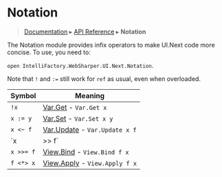 # Notation
> [Documentation](../README.md) ▸ [API Reference](API.md) ▸ **Notation**

The Notation module provides infix operators to make UI.Next code more concise.
To use, you need to:

`open IntelliFactory.WebSharper.UI.Next.Notation`.

Note that `!` and `:=` still work for `ref` as usual, even when overloaded.

Symbol        | Meaning
------------- | ------------------
`!x`          | [Var.Get](Var.md#Get) - `Var.Get x` 
`x := y`      | [Var.Set](Var.md#Set) - `Var.Set x y`
`x <~ f`      | [Var.Update](Var.md#Update) - `Var.Update x f`
`x |>> f`     | [View.Map](View.md#Map) - `View.Map f x`
`x >>= f`     | [View.Bind](View.md#Bind) - `View.Bind f x`
`f <*> x`     | [View.Apply](View.md#Apply) - `View.Apply f x`
